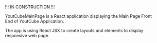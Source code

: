 !!! IN CONSTRUCTION !!!


YoutCubeMainPage is a React application displaying the Main Page Front End of YoutCube Application.

The app is using React JSX to create layouts and elements to display responsive web page.
